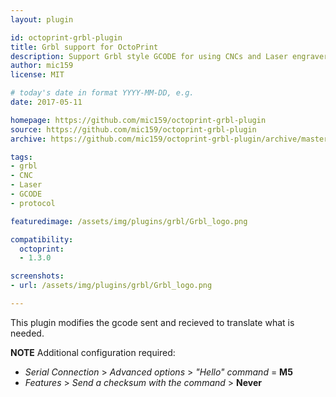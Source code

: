 ```yaml
---
layout: plugin

id: octoprint-grbl-plugin
title: Grbl support for OctoPrint
description: Support Grbl style GCODE for using CNCs and Laser engravers with OctoPrint.
author: mic159
license: MIT

# today's date in format YYYY-MM-DD, e.g.
date: 2017-05-11

homepage: https://github.com/mic159/octoprint-grbl-plugin
source: https://github.com/mic159/octoprint-grbl-plugin
archive: https://github.com/mic159/octoprint-grbl-plugin/archive/master.zip

tags:
- grbl
- CNC
- Laser
- GCODE
- protocol

featuredimage: /assets/img/plugins/grbl/Grbl_logo.png

compatibility:
  octoprint:
  - 1.3.0

screenshots:
- url: /assets/img/plugins/grbl/Grbl_logo.png

---
```


This plugin modifies the gcode sent and recieved to translate what is needed.

**NOTE** Additional configuration required:

- _Serial Connection_ > _Advanced options_ > _"Hello" command_ = **M5**
- _Features_ > _Send a checksum with the command_ > **Never**
